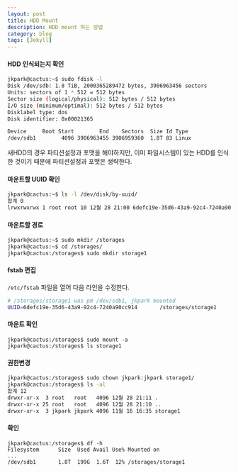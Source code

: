 ```yaml
---
layout: post
title: HDD Mount
description: HDD mount 하는 방법
category: blog
tags: [Jekyll]
---
```


#### HDD 인식되는지 확인
```bash
jkpark@cactus:~$ sudo fdisk -l
Disk /dev/sdb: 1.8 TiB, 2000365289472 bytes, 3906963456 sectors
Units: sectors of 1 * 512 = 512 bytes
Sector size (logical/physical): 512 bytes / 512 bytes
I/O size (minimum/optimal): 512 bytes / 512 bytes
Disklabel type: dos
Disk identifier: 0x00021365

Device     Boot Start        End    Sectors  Size Id Type
/dev/sdb1        4096 3906963455 3906959360  1.8T 83 Linux
```

새HDD의 경우 파티션설정과 포맷을 해야하지만,
이미 파일시스템이 있는 HDD를 인식한 것이기 때문에 파티션설정과 포맷은 생략한다.

#### 마운트할 UUID 확인
```bash
jkpark@cactus:~$ ls -l /dev/disk/by-uuid/
합계 0
lrwxrwxrwx 1 root root 10 12월 28 21:00 6defc19e-35d6-43a9-92c4-7240a90cc914 -> ../../sdb1
```

#### 마운트할 경로
```bash
jkpark@cactus:~$ sudo mkdir /storages
jkpark@cactus:~$ cd /storages/
jkpark@cactus:/storages$ sudo mkdir storage1
```

#### fstab 편집

`/etc/fstab` 파일을 열어 다음 라인을 수정한다.
```bash
# /storages/storage1 was pm /dev/sdb1, jkpark mounted
UUID=6defc19e-35d6-43a9-92c4-7240a90cc914       /storages/storage1      ext4    defaults        0       1
```

#### 마운트 확인
```
jkpark@cactus:/storages$ sudo mount -a
jkpark@cactus:/storages$ ls storage1
```

#### 권한변경
```bash
jkpark@cactus:/storages$ sudo chown jkpark:jkpark storage1/
jkpark@cactus:/storages$ ls -al
합계 12
drwxr-xr-x  3 root   root   4096 12월 28 21:11 .
drwxr-xr-x 25 root   root   4096 12월 28 21:10 ..
drwxr-xr-x  3 jkpark jkpark 4096 11월 16 16:35 storage1
```
#### 확인
```
jkpark@cactus:/storages$ df -h
Filesystem      Size  Used Avail Use% Mounted on
...
/dev/sdb1       1.8T  199G  1.6T  12% /storages/storage1
```